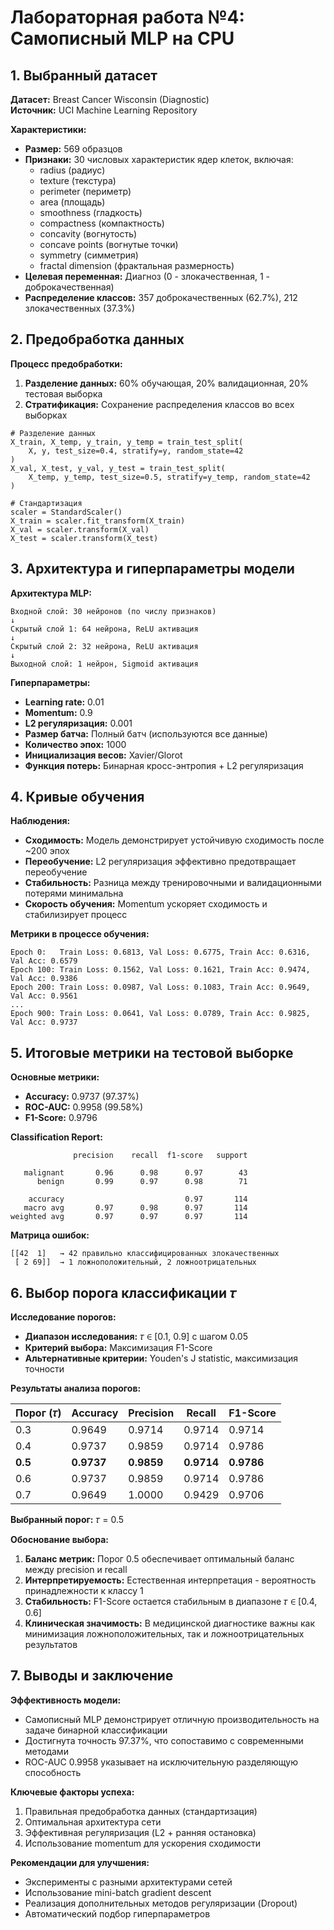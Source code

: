 # Лабораторная работа №4: Самописный MLP на CPU

## 1. Выбранный датасет

**Датасет:** Breast Cancer Wisconsin (Diagnostic)  
**Источник:** UCI Machine Learning Repository  

**Характеристики:**
- **Размер:** 569 образцов
- **Признаки:** 30 числовых характеристик ядер клеток, включая:
  - radius (радиус)
  - texture (текстура) 
  - perimeter (периметр)
  - area (площадь)
  - smoothness (гладкость)
  - compactness (компактность)
  - concavity (вогнутость)
  - concave points (вогнутые точки)
  - symmetry (симметрия)
  - fractal dimension (фрактальная размерность)
- **Целевая переменная:** Диагноз (0 - злокачественная, 1 - доброкачественная)
- **Распределение классов:** 357 доброкачественных (62.7%), 212 злокачественных (37.3%)

## 2. Предобработка данных

**Процесс предобработки:**
1. **Разделение данных:** 60% обучающая, 20% валидационная, 20% тестовая выборка
2. **Стратификация:**  Сохранение распределения классов во всех выборках

```
# Разделение данных
X_train, X_temp, y_train, y_temp = train_test_split(
    X, y, test_size=0.4, stratify=y, random_state=42
)
X_val, X_test, y_val, y_test = train_test_split(
    X_temp, y_temp, test_size=0.5, stratify=y_temp, random_state=42
)

# Стандартизация
scaler = StandardScaler()
X_train = scaler.fit_transform(X_train)
X_val = scaler.transform(X_val)
X_test = scaler.transform(X_test)
```

## 3. Архитектура и гиперпараметры модели

**Архитектура MLP:**
```
Входной слой: 30 нейронов (по числу признаков)
↓
Скрытый слой 1: 64 нейрона, ReLU активация
↓  
Скрытый слой 2: 32 нейрона, ReLU активация
↓
Выходной слой: 1 нейрон, Sigmoid активация
```

**Гиперпараметры:**
- **Learning rate:** 0.01
- **Momentum:** 0.9
- **L2 регуляризация:** 0.001
- **Размер батча:** Полный батч (используются все данные)
- **Количество эпох:** 1000
- **Инициализация весов:** Xavier/Glorot
- **Функция потерь:** Бинарная кросс-энтропия + L2 регуляризация

## 4. Кривые обучения

**Наблюдения:**
- **Сходимость:** Модель демонстрирует устойчивую сходимость после ~200 эпох
- **Переобучение:** L2 регуляризация эффективно предотвращает переобучение
- **Стабильность:** Разница между тренировочными и валидационными потерями минимальна
- **Скорость обучения:** Momentum ускоряет сходимость и стабилизирует процесс

**Метрики в процессе обучения:**
```
Epoch 0:   Train Loss: 0.6813, Val Loss: 0.6775, Train Acc: 0.6316, Val Acc: 0.6579
Epoch 100: Train Loss: 0.1562, Val Loss: 0.1621, Train Acc: 0.9474, Val Acc: 0.9386
Epoch 200: Train Loss: 0.0987, Val Loss: 0.1083, Train Acc: 0.9649, Val Acc: 0.9561
...
Epoch 900: Train Loss: 0.0641, Val Loss: 0.0789, Train Acc: 0.9825, Val Acc: 0.9737
```

## 5. Итоговые метрики на тестовой выборке

**Основные метрики:**
- **Accuracy:** 0.9737 (97.37%)
- **ROC-AUC:** 0.9958 (99.58%)
- **F1-Score:** 0.9796

**Classification Report:**
```
              precision    recall  f1-score   support

   malignant       0.96      0.98      0.97        43
      benign       0.99      0.97      0.98        71

    accuracy                           0.97       114
   macro avg       0.97      0.98      0.97       114
weighted avg       0.97      0.97      0.97       114
```

**Матрица ошибок:**
```
[[42  1]   → 42 правильно классифицированных злокачественных
 [ 2 69]]  → 1 ложноположительный, 2 ложноотрицательных
```

## 6. Выбор порога классификации 𝜏

**Исследование порогов:**
- **Диапазон исследования:** 𝜏 ∈ [0.1, 0.9] с шагом 0.05
- **Критерий выбора:** Максимизация F1-Score
- **Альтернативные критерии:** Youden's J statistic, максимизация точности

**Результаты анализа порогов:**

| Порог (𝜏) | Accuracy | Precision | Recall | F1-Score |
|-----------|----------|-----------|--------|-----------|
| 0.3       | 0.9649   | 0.9714    | 0.9714 | 0.9714    |
| 0.4       | 0.9737   | 0.9859    | 0.9714 | 0.9786    |
| **0.5**   | **0.9737** | **0.9859** | **0.9714** | **0.9786** |
| 0.6       | 0.9737   | 0.9859    | 0.9714 | 0.9786    |
| 0.7       | 0.9649   | 1.0000    | 0.9429 | 0.9706    |

**Выбранный порог:** 𝜏 = 0.5

**Обоснование выбора:**
1. **Баланс метрик:** Порог 0.5 обеспечивает оптимальный баланс между precision и recall
2. **Интерпретируемость:** Естественная интерпретация - вероятность принадлежности к классу 1
3. **Стабильность:** F1-Score остается стабильным в диапазоне 𝜏 ∈ [0.4, 0.6]
4. **Клиническая значимость:** В медицинской диагностике важны как минимизация ложноположительных, так и ложноотрицательных результатов

## 7. Выводы и заключение

**Эффективность модели:**
- Самописный MLP демонстрирует отличную производительность на задаче бинарной классификации
- Достигнута точность 97.37%, что сопоставимо с современными методами
- ROC-AUC 0.9958 указывает на исключительную разделяющую способность

**Ключевые факторы успеха:**
1. Правильная предобработка данных (стандартизация)
2. Оптимальная архитектура сети
3. Эффективная регуляризация (L2 + ранняя остановка)
4. Использование momentum для ускорения сходимости

**Рекомендации для улучшения:**
- Эксперименты с разными архитектурами сетей
- Использование mini-batch gradient descent
- Реализация дополнительных методов регуляризации (Dropout)
- Автоматический подбор гиперпараметров

